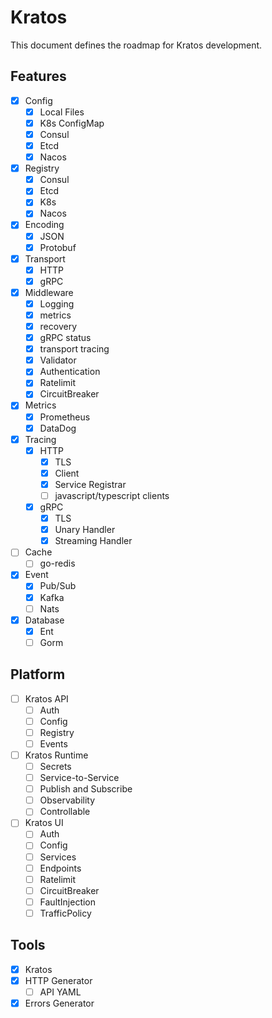 # Kratos

This document defines the roadmap for Kratos development.

## Features
- [x] Config
    - [x] Local Files
    - [x] K8s ConfigMap
    - [x] Consul
    - [x] Etcd
    - [x] Nacos
- [x] Registry
    - [x] Consul
    - [x] Etcd
    - [x] K8s
    - [x] Nacos
- [x] Encoding
    - [x] JSON
    - [x] Protobuf
- [x] Transport
    - [x] HTTP
    - [x] gRPC
- [x] Middleware
    - [x] Logging
    - [x] metrics
    - [x] recovery
    - [x] gRPC status
    - [x] transport tracing
    - [x] Validator
    - [x] Authentication
    - [x] Ratelimit
    - [x] CircuitBreaker
- [x] Metrics
    - [x] Prometheus
    - [x] DataDog
- [x] Tracing
    - [x] HTTP
        - [x] TLS
        - [x] Client
        - [x] Service Registrar
        - [ ] javascript/typescript clients
    - [x] gRPC
        - [x] TLS
        - [x] Unary Handler
        - [x] Streaming Handler
- [ ] Cache
    - [ ] go-redis
- [x] Event
    - [x] Pub/Sub
    - [x] Kafka
    - [ ] Nats
- [x] Database
    - [x] Ent
    - [ ] Gorm

## Platform
- [ ] Kratos API
    - [ ] Auth
    - [ ] Config
    - [ ] Registry
    - [ ] Events
- [ ] Kratos Runtime
    - [ ] Secrets
    - [ ] Service-to-Service
    - [ ] Publish and Subscribe
    - [ ] Observability
    - [ ] Controllable
- [ ] Kratos UI
    - [ ] Auth
    - [ ] Config
    - [ ] Services
    - [ ] Endpoints
    - [ ] Ratelimit
    - [ ] CircuitBreaker
    - [ ] FaultInjection
    - [ ] TrafficPolicy

## Tools
- [x] Kratos
- [x] HTTP Generator
    - [ ] API YAML
- [x] Errors Generator
